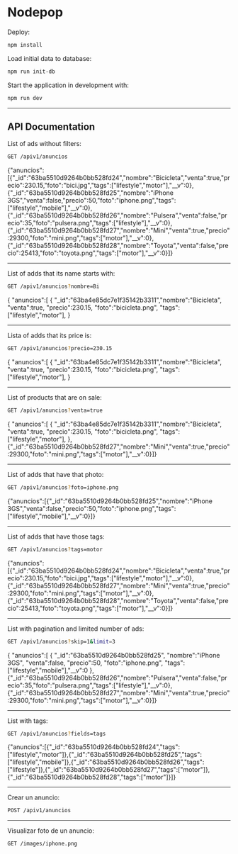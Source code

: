 # Nodepop

Deploy:

```sh 
npm install
```

Load initial data to database:
```sh 
npm run init-db
```

Start the application in development with:

```sh
npm run dev
```

---
## API Documentation

List of ads without filters:

```sh
GET /apiv1/anuncios
```

{"anuncios":[{"_id":"63ba5510d9264b0bb528fd24","nombre":"Bicicleta","venta":true,"precio":230.15,"foto":"bici.jpg","tags":["lifestyle","motor"],"__v":0},{"_id":"63ba5510d9264b0bb528fd25","nombre":"iPhone 3GS","venta":false,"precio":50,"foto":"iphone.png","tags":["lifestyle","mobile"],"__v":0},{"_id":"63ba5510d9264b0bb528fd26","nombre":"Pulsera","venta":false,"precio":35,"foto":"pulsera.png","tags":["lifestyle"],"__v":0},{"_id":"63ba5510d9264b0bb528fd27","nombre":"Mini","venta":true,"precio":29300,"foto":"mini.png","tags":["motor"],"__v":0},{"_id":"63ba5510d9264b0bb528fd28","nombre":"Toyota","venta":false,"precio":25413,"foto":"toyota.png","tags":["motor"],"__v":0}]}

------------------------
List of adds that its name starts with:
```sh
GET /apiv1/anuncios?nombre=Bi
```
{
    "anuncios":[
        {
            "_id":"63ba4e85dc7e1f35142b3311","nombre":"Bicicleta",
            "venta":true,
            "precio":230.15,
            "foto":"bicicleta.png",
            "tags":["lifestyle","motor"],
            }

---
Lista of adds that its price is:
```sh
GET /apiv1/anuncios?precio=230.15
```

{
    "anuncios":[
        {
            "_id":"63ba4e85dc7e1f35142b3311","nombre":"Bicicleta",
            "venta":true,
            "precio":230.15,
            "foto":"bicicleta.png",
            "tags":["lifestyle","motor"],
            }

------
List of products that are on sale:
```sh
GET /apiv1/anuncios?venta=true
```
{
    "anuncios":[
        {
            "_id":"63ba4e85dc7e1f35142b3311","nombre":"Bicicleta",
            "venta":true,
            "precio":230.15,
            "foto":"bicicleta.png",
            "tags":["lifestyle","motor"],
            },
            {"_id":"63ba5510d9264b0bb528fd27","nombre":"Mini","venta":true,"precio":29300,"foto":"mini.png","tags":["motor"],"__v":0}]}

---
List of adds that have that photo:
```sh
GET /apiv1/anuncios?foto=iphone.png
```
{"anuncios":[{"_id":"63ba5510d9264b0bb528fd25","nombre":"iPhone 3GS","venta":false,"precio":50,"foto":"iphone.png","tags":["lifestyle","mobile"],"__v":0}]}

---
List of adds that have those tags:
```sh
GET /apiv1/anuncios?tags=motor
```
{"anuncios":[{"_id":"63ba5510d9264b0bb528fd24","nombre":"Bicicleta","venta":true,"precio":230.15,"foto":"bici.jpg","tags":["lifestyle","motor"],"__v":0},{"_id":"63ba5510d9264b0bb528fd27","nombre":"Mini","venta":true,"precio":29300,"foto":"mini.png","tags":["motor"],"__v":0},{"_id":"63ba5510d9264b0bb528fd28","nombre":"Toyota","venta":false,"precio":25413,"foto":"toyota.png","tags":["motor"],"__v":0}]}

---


List with pagination and limited number of ads:
```sh
GET /apiv1/anuncios?skip=1&limit=3
```

{
    "anuncios":[
        {
            "_id":"63ba5510d9264b0bb528fd25",
            "nombre":"iPhone 3GS",
            "venta":false,
            "precio":50,
            "foto":"iphone.png",
            "tags":["lifestyle","mobile"],"__v":0
            },
            {"_id":"63ba5510d9264b0bb528fd26","nombre":"Pulsera","venta":false,"precio":35,"foto":"pulsera.png","tags":["lifestyle"],"__v":0},{"_id":"63ba5510d9264b0bb528fd27","nombre":"Mini","venta":true,"precio":29300,"foto":"mini.png","tags":["motor"],"__v":0}]}

---
List with tags:
```sh
GET /apiv1/anuncios?fields=tags
```
{"anuncios":[{"_id":"63ba5510d9264b0bb528fd24","tags":["lifestyle","motor"]},{"_id":"63ba5510d9264b0bb528fd25","tags":["lifestyle","mobile"]},{"_id":"63ba5510d9264b0bb528fd26","tags":["lifestyle"]},{"_id":"63ba5510d9264b0bb528fd27","tags":["motor"]},{"_id":"63ba5510d9264b0bb528fd28","tags":["motor"]}]}


---
Crear un anuncio:
```sh
POST /apiv1/anuncios
```

---
Visualizar foto de un anuncio:
```sh
GET /images/iphone.png
```
